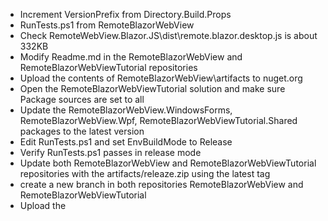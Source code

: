 - Increment VersionPrefix from Directory.Build.Props
- RunTests.ps1 from RemoteBlazorWebView
-	Check RemoteWebView.Blazor.JS\dist\remote.blazor.desktop.js is about 332KB
- Modify Readme.md in the RemoteBlazorWebView and RemoteBlazorWebViewTutorial repositories
- Upload the contents of RemoteBlazorWebView\artifacts to nuget.org
- Open the RemoteBlazorWebViewTutorial solution and make sure Package sources are set to all
- Update the RemoteBlazorWebView.WindowsForms, RemoteBlazorWebView.Wpf, RemoteBlazorWebViewTutorial.Shared packages to the latest version
- Edit RunTests.ps1 and set EnvBuildMode to Release
- Verify RunTests.ps1 passes in release mode
- Update both RemoteBlazorWebView and RemoteBlazorWebViewTutorial repositories with the artifacts/releaze.zip using the latest tag
- create a new branch in both repositories RemoteBlazorWebView and RemoteBlazorWebViewTutorial
- Upload the 
